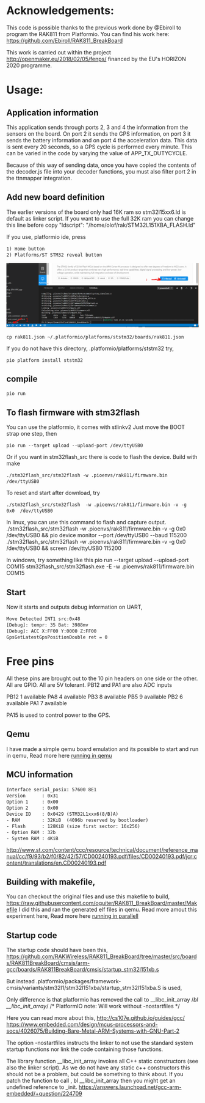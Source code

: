 # Acknowledgements:
This code is possible thanks to the previous work done by @Ebiroll to program the RAK811 from Platformio. You can find his work here: https://github.com/Ebiroll/RAK811_BreakBoard

This work is carried out within the project http://openmaker.eu/2018/02/05/fenps/ financed by the EU's HORIZON 2020 programme.

# Usage:

## Application information

This application sends through ports 2, 3 and 4 the information from the sensors on the board. On port 2 it sends the GPS information, on port 3 it sends the battery information and on port 4 the acceleration data. This data is sent every 20 seconds, so a GPS cycle is performed every minute. This can be varied in the code by varying the value of APP_TX_DUTYCYCLE.

Because of this way of sending data, once you have copied the contents of the decoder.js file into your decoder functions, you must also filter port 2 in the ttnmapper integration.

## Add new board definition

The earlier versions of the board only had 16K ram so stm32l15xx6.ld is default as linker script.
If you want to use the full 32K ram you can change this line before copy
        "ldscript": "/home/olof/rak/STM32L151XBA_FLASH.ld"

If you use, platformio ide, press

    1) Home button
    2) Platforms/ST STM32 reveal button

![instruction](instruction.png)


    cp rak811.json ~/.platformio/platforms/ststm32/boards/rak811.json

If you do not have this directory, .platformio/platforms/ststm32 try, 
    
    pio platform install ststm32


## compile
    
    pio run


## To flash firmware with  stm32flash

You can use the platformio, it comes with stlinkv2
Just move the BOOT strap one step, then

    pio run --target upload --upload-port /dev/ttyUSB0


Or if you want in stm32flash_src there is code to flash the device. Build with make

    ./stm32flash_src/stm32flash -w .pioenvs/rak811/firmware.bin  /dev/ttyUSB0
To reset and start after download, try

    ./stm32flash_src/stm32flash  -w .pioenvs/rak811/firmware.bin -v -g  0x0  /dev/ttyUSB0

In linux, you can use this command to flash and capture output.
    ./stm32flash_src/stm32flash  -w .pioenvs/rak811/firmware.bin -v -g  0x0  /dev/ttyUSB0 && pio device monitor --port  /dev/ttyUSB0 --baud 115200
    ./stm32flash_src/stm32flash  -w .pioenvs/rak811/firmware.bin -v -g  0x0  /dev/ttyUSB0 && screen /dev/ttyUSB0 115200

In windows, try something like this
    pio run --target upload --upload-port COM15
    stm32flash_src/stm32flash.exe -E -w .pioenvs/rak811/firmware.bin COM15    

## Start
Now it starts and outputs debug information on UART,

    Move Detected INT1 src:0x48
    [Debug]: tempr: 35 Bat: 3988mv
    [Debug]: ACC X:FF00 Y:0000 Z:FF00
    GpsGetLatestGpsPositionDouble ret = 0

# Free pins

All these pins are brought out to the 10 pin headers on one side or the other.
All are GPIO.
All are 5V tolerant.
PB12 and PA1 are also ADC inputs

PB12 1 available
PA8 4 available
PB3 8 available
PB5 9 available
PB2 6 available
PA1 7 available

PA15 is used to control power to the GPS.


## Qemu
I have made a simple qemu board emulation and its possible to start and run in qemu,
Read more here [running in qemu](./QEMU.md)

## MCU information

    Interface serial_posix: 57600 8E1
    Version      : 0x31
    Option 1     : 0x00
    Option 2     : 0x00
    Device ID    : 0x0429 (STM32L1xxx6(8/B)A)
    - RAM        : 32KiB  (4096b reserved by bootloader)
    - Flash      : 128KiB (size first sector: 16x256)
    - Option RAM : 32b
    - System RAM : 4KiB

http://www.st.com/content/ccc/resource/technical/document/reference_manual/cc/f9/93/b2/f0/82/42/57/CD00240193.pdf/files/CD00240193.pdf/jcr:content/translations/en.CD00240193.pdf

## Building with makefile,
You can checkout the original files and use this makefile to build,
https://raw.githubusercontent.com/oguiter/RAK811_BreakBoard/master/Makefile
I did this and ran the generated elf files in qemu.
Read more amout this experiment here,
Read more here [running in parallell](./parallell_run.md)


## Startup code
The startup code should have been this,
https://github.com/RAKWireless/RAK811_BreakBoard/tree/master/src/boards/RAK811BreakBoard/cmsis/arm-gcc/boards/RAK811BreakBoard/cmsis/startup_stm32l151xb.s

But instead
    .platformio/packages/framework-cmsis/variants/stm32l1/stm32l151xba/startup_stm32l151xba.S
is used,

Only difference is that platformio has removed the call to __libc_init_array
    /*bl __libc_init_array*/ /* PlatformIO note: Will work without -nostartfiles */

Here you can read more about this,
http://cs107e.github.io/guides/gcc/
https://www.embedded.com/design/mcus-processors-and-socs/4026075/Building-Bare-Metal-ARM-Systems-with-GNU-Part-2

The option -nostartfiles instructs the linker to not use the standard system startup functions nor link the code containing those functions.

 The library function __libc_init_array invokes all C++ static constructors (see also the linker script).
 As we do not have any static c++ constructors this should not be a problem, but could be something to think about.
 If you patch the function to call , bl __libc_init_array then you might get an undefined reference to _init.
 https://answers.launchpad.net/gcc-arm-embedded/+question/224709
